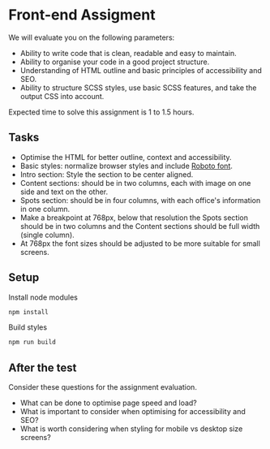 # Front-end Assigment

We will evaluate you on the following parameters:

* Ability to write code that is clean, readable and easy to maintain.
* Ability to organise your code in a good project structure.
* Understanding of HTML outline and basic principles of accessibility and SEO.
* Ability to structure SCSS styles, use basic SCSS features, and take the output CSS into account.

Expected time to solve this assignment is 1 to 1.5 hours.

## Tasks
* Optimise the HTML for better outline, context and accessibility.
* Basic styles: normalize browser styles and include [Roboto font](https://fonts.google.com/specimen/Roboto).
* Intro section: Style the section to be center aligned.
* Content sections: should be in two columns, each with image on one side and text on the other.
* Spots section: should be in four columns, with each office's information in one column.
* Make a breakpoint at 768px, below that resolution the Spots section should be in two columns and the Content sections should be full width (single column).
* At 768px the font sizes should be adjusted to be more suitable for small screens.

## Setup

Install node modules
```zsh
npm install
```

Build styles
```zsh
npm run build
```

## After the test
Consider these questions for the assignment evaluation.

* What can be done to optimise page speed and load?
* What is important to consider when optimising for accessibility and SEO?
* What is worth considering when styling for mobile vs desktop size screens?
